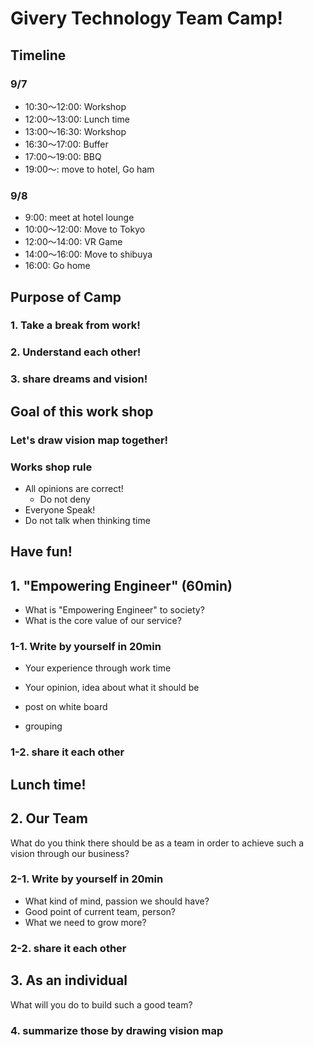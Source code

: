 # Givery Technology Team Camp!



## Timeline


### 9/7
- 10:30〜12:00: Workshop
- 12:00〜13:00: Lunch time
- 13:00〜16:30: Workshop
- 16:30〜17:00: Buffer
- 17:00〜19:00: BBQ
- 19:00〜: move to hotel, Go ham


### 9/8
- 9:00: meet at hotel lounge
- 10:00〜12:00: Move to Tokyo
- 12:00〜14:00: VR Game
- 14:00〜16:00: Move to shibuya
- 16:00: Go home



## Purpose of Camp


<!-- .slide: data-background-image="https://agcdn-2mrybbgckm7omi0k.netdna-ssl.com/wp-content/uploads/2017/04/alphagamma-research-reveals-how-to-take-a-break-in-a-better-way-entrepreneurship-1021x580.jpg" -->
### 1. Take a break from work!


<!-- .slide: data-background-image="http://www.epicadventurestherapy.com/wp-content/uploads/2017/06/Team-building-puzzle.jpg" -->
### 2. Understand each other!


<!-- .slide: data-background-image="http://az616578.vo.msecnd.net/files/2016/10/06/636113893889315663181955301_Dream--Cover.jpg" -->
### 3. share dreams and vision!



## Goal of this work shop


<!-- .slide: data-background-image="http://manglobe.com/omoshiro-office/wp-content/uploads/sites/7/2014/04/8a9e9b59e2f5bd2941138e7f9e588cf4.png" -->
### Let's draw vision map together!


<!-- .slide: data-background-image="http://lundyleadership.com/images/MapErie.jpg" -->


### Works shop rule
- All opinions are correct!
  - Do not deny
- Everyone Speak!
- Do not talk when thinking time


## Have fun!



## 1. "Empowering Engineer"  (60min)
- What is "Empowering Engineer" to society?
- What is the core value of our service?


### 1-1. Write by yourself in 20min
- Your experience through work time
- Your opinion, idea about what it should be

- post on white board
- grouping


### 1-2. share it each other



## Lunch time!



## 2. Our Team
What do you think there should be as a team in order to achieve such a vision through our business?


### 2-1. Write by yourself in 20min
- What kind of mind, passion we should have?
- Good point of current team, person?
- What we need to grow more?


### 2-2. share it each other



## 3. As an individual
What will you do to build such a good team?



### 4. summarize those by drawing vision map
